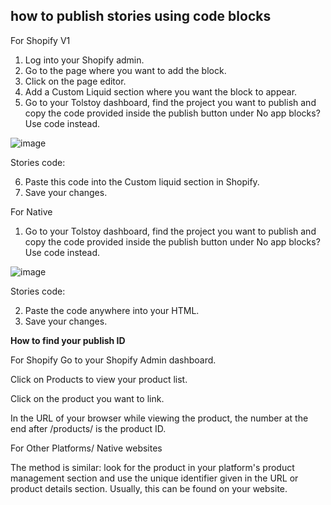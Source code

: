 ## how to publish stories using code blocks
For Shopify V1 

1. Log into your Shopify admin. 
2. Go to the page where you want to add the block.  
3. Click on the page editor. 
4. Add a Custom Liquid section where you want the block to appear. 
5. Go to your Tolstoy dashboard, find the project you want to publish and copy the code provided inside the publish button under No app blocks? Use code instead.
   
![image](https://github.com/user-attachments/assets/52dc7f62-cf15-43c4-afe8-93f029143822)

​Stories code: 
​
<tolstoy-stories
data-tags="{% for tag in product.tags -%}{{ tag }},{%- endfor %}"
class="tolstoy-stories"
data-publish-id="PUBLISH ID" 
data-product-id="PRODUCT_ID">
</tolstoy-stories>

6. Paste this code into the Custom liquid section in Shopify.
7. Save your changes.


​For Native 

1. Go to your Tolstoy dashboard, find the project you want to publish and copy the code provided inside the publish button under No app blocks? Use code instead.
   
![image](https://github.com/user-attachments/assets/d7e6fb84-7f28-4b5b-bf20-90a128b79661)

 ​Stories code: 
​
<tolstoy-stories
data-tags="{% for tag in product.tags -%}{{ tag }},{%- endfor %}"
class="tolstoy-stories"
data-publish-id="PUBLISH ID" 
data-product-id="PRODUCT_ID">
</tolstoy-stories>
​

2. Paste the code anywhere into your HTML.
3. Save your changes. 



**How to find your publish ID**

For Shopify
Go to your Shopify Admin dashboard.

Click on Products to view your product list.

Click on the product you want to link.

In the URL of your browser while viewing the product, the number at the end after /products/ is the product ID.
​

For Other Platforms/ Native websites

 

The method is similar: look for the product in your platform's product management section and use the unique identifier given in the URL or product details section. Usually, this can be found on your website.
